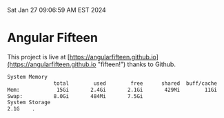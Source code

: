 Sat Jan 27 09:06:59 AM EST 2024

# Angular Fifteen


This project is live at [https://angularfifteen.github.io](https://angularfifteen.github.io "fifteen!") thanks to Github.

```bash
System Memory
               total        used        free      shared  buff/cache   available
Mem:            15Gi       2.4Gi       2.1Gi       429Mi        11Gi        12Gi
Swap:          8.0Gi       484Mi       7.5Gi
System Storage
2.1G	.
